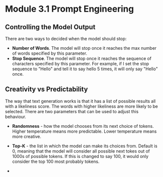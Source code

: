 # Module 3.1 Prompt Engineering

## Controlling the Model Output

There are two ways to decided when the model should stop:

- **Number of Words**. The model will stop once it reaches the max number of words specified by this parameter.
- **Stop Sequence**. The model will stop once it reaches the sequence of characters specified by this parameter. For example, if I set the stop sequence to "Hello" and tell it to say hello 5 times, it will only say "Hello" once.


## Creativity vs Predictability
The way that text generation works is that it has a list of possible results all with a likeliness score. The words with higher likeliness are more likely to be selected. There are two parameters that can be used to adjust this behaviour.

- **Randomness** - how the model chooses from its next choice of tokens. Higher temperature means more predictable. Lower temperature means more creative.

- **Top-K** - the list in which the model can make its choices from. Default is 0, meaning that the model will consider all possible next tokes out of 1000s of possible tokens. If this is changed to say 100, it would only consider the top 100 most probably tokens.
- 